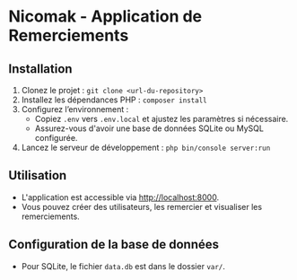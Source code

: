 # Nicomak - Application de Remerciements

## Installation
1. Clonez le projet : `git clone <url-du-repository>`
2. Installez les dépendances PHP : `composer install`
3. Configurez l’environnement :
   - Copiez `.env` vers `.env.local` et ajustez les paramètres si nécessaire.
   - Assurez-vous d'avoir une base de données SQLite ou MySQL configurée.
4. Lancez le serveur de développement : `php bin/console server:run`

## Utilisation
- L'application est accessible via [http://localhost:8000](http://localhost:8000).
- Vous pouvez créer des utilisateurs, les remercier et visualiser les remerciements.

## Configuration de la base de données
- Pour SQLite, le fichier `data.db` est dans le dossier `var/`.
